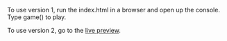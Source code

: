 To use version 1, run the index.html in a browser and open up the console. Type game() to play.

To use version 2, go to the <a href="bhaegs.github.io" target="_blank">live preview</a>.
